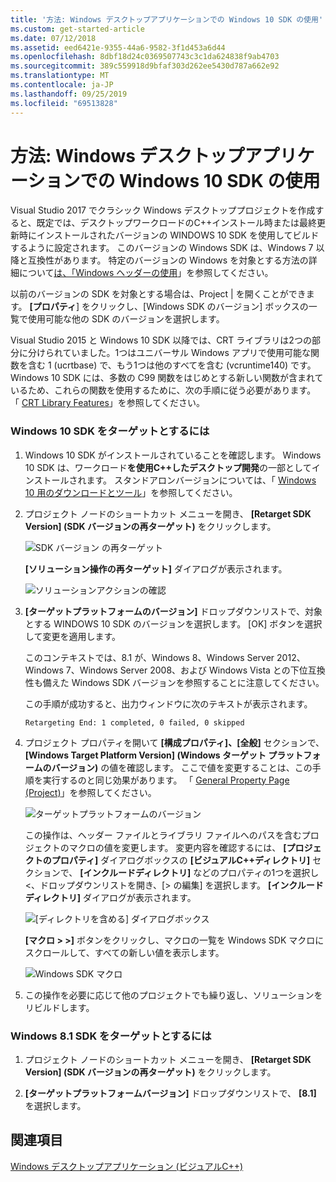 ```yaml
---
title: '方法: Windows デスクトップアプリケーションでの Windows 10 SDK の使用'
ms.custom: get-started-article
ms.date: 07/12/2018
ms.assetid: eed6421e-9355-44a6-9582-3f1d453a6d44
ms.openlocfilehash: 8dbf18d24c0369507743c3c1da624838f9ab4703
ms.sourcegitcommit: 389c559918d9bfaf303d262ee5430d787a662e92
ms.translationtype: MT
ms.contentlocale: ja-JP
ms.lasthandoff: 09/25/2019
ms.locfileid: "69513828"
---
```

# <a name="how-to-use-the-windows-10-sdk-in-a-windows-desktop-application"></a>方法: Windows デスクトップアプリケーションでの Windows 10 SDK の使用

Visual Studio 2017 でクラシック Windows デスクトッププロジェクトを作成すると、既定では、デスクトップワークロードのC++インストール時または最終更新時にインストールされたバージョンの WINDOWS 10 SDK を使用してビルドするように設定されます。 このバージョンの Windows SDK は、Windows 7 以降と互換性があります。 特定のバージョンの Windows を対象とする方法の詳細について[は、「Windows ヘッダーの使用](/windows/win32/WinProg/using-the-windows-headers)」を参照してください。

以前のバージョンの SDK を対象とする場合は、Project | を開くことができます。 **[プロパティ**] をクリックし、[Windows SDK のバージョン] ボックスの一覧で使用可能な他の SDK のバージョンを選択します。

Visual Studio 2015 と Windows 10 SDK 以降では、CRT ライブラリは2つの部分に分けられていました。1つはユニバーサル Windows アプリで使用可能な関数を含む 1 (ucrtbase) で、もう1つは他のすべてを含む (vcruntime140) です。 Windows 10 SDK には、多数の C99 関数をはじめとする新しい関数が含まれているため、これらの関数を使用するために、次の手順に従う必要があります。 「 [CRT Library Features](../c-runtime-library/crt-library-features.md)」を参照してください。

### <a name="to-target-the-windows-10-sdk"></a>Windows 10 SDK をターゲットとするには

1. Windows 10 SDK がインストールされていることを確認します。 Windows 10 SDK は、ワークロード**を使用C++したデスクトップ開発**の一部としてインストールされます。 スタンドアロンバージョンについては、「 [Windows 10 用のダウンロードとツール](https://developer.microsoft.com/windows/downloads)」を参照してください。

2. プロジェクト ノードのショートカット メニューを開き、 **[Retarget SDK Version] (SDK バージョンの再ターゲット)** をクリックします。

   ![SDK バージョン の再ターゲット](../windows/media/retargetingwindowssdk1.PNG "RetargetingWindowsSDK1")

   **[ソリューション操作の再ターゲット]** ダイアログが表示されます。

   ![ソリューションアクションの確認](../windows/media/retargetingwindowssdk2.PNG "RetargetingWindowsSDK2")

3. **[ターゲットプラットフォームのバージョン]** ドロップダウンリストで、対象とする WINDOWS 10 SDK のバージョンを選択します。 [OK] ボタンを選択して変更を適用します。

   このコンテキストでは、8.1 が、Windows 8、Windows Server 2012、Windows 7、Windows Server 2008、および Windows Vista との下位互換性も備えた Windows SDK バージョンを参照することに注意してください。

   この手順が成功すると、出力ウィンドウに次のテキストが表示されます。

   `Retargeting End: 1 completed, 0 failed, 0 skipped`

4. プロジェクト プロパティを開いて **[構成プロパティ]、[全般]** セクションで、 **[Windows Target Platform Version] (Windows ターゲット プラットフォームのバージョン)** の値を確認します。 ここで値を変更することは、この手順を実行するのと同じ効果があります。 「 [General Property Page (Project)](../build/reference/general-property-page-project.md)」を参照してください。

   ![ターゲットプラットフォームのバージョン](../windows/media/retargetingwindowssdk3.PNG "RetargetingWindowsSDK3")

   この操作は、ヘッダー ファイルとライブラリ ファイルへのパスを含むプロジェクトのマクロの値を変更します。 変更内容を確認するには、 **[プロジェクトのプロパティ]** ダイアログボックスの **[ビジュアルC++ディレクトリ]** セクションで、 **[インクルードディレクトリ]** などのプロパティの1つを選択し\<、ドロップダウンリストを開き、[> の編集] を選択します。 **[インクルード ディレクトリ]** ダイアログが表示されます。

   ![[ディレクトリを含める] ダイアログボックス](../windows/media/retargetingwindowssdk4.PNG "RetargetingWindowsSDK4")

   **[マクロ > >]** ボタンをクリックし、マクロの一覧を Windows SDK マクロにスクロールして、すべての新しい値を表示します。

   ![Windows SDK マクロ](../windows/media/retargetingwindowssdk5.PNG "RetargetingWindowsSDK5")

5. この操作を必要に応じて他のプロジェクトでも繰り返し、ソリューションをリビルドします。

### <a name="to-target-the-windows-81-sdk"></a>Windows 8.1 SDK をターゲットとするには

1. プロジェクト ノードのショートカット メニューを開き、 **[Retarget SDK Version] (SDK バージョンの再ターゲット)** をクリックします。

2. **[ターゲットプラットフォームバージョン]** ドロップダウンリストで、 **[8.1]** を選択します。

## <a name="see-also"></a>関連項目

[Windows デスクトップアプリケーション (ビジュアルC++)](../windows/how-to-use-the-windows-10-sdk-in-a-windows-desktop-application.md)